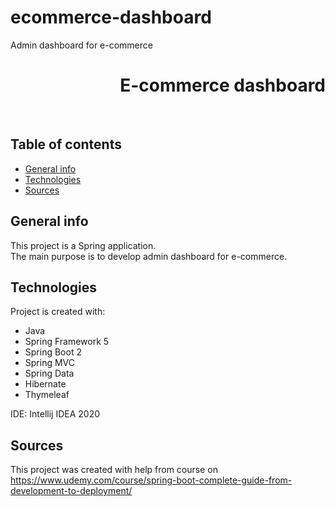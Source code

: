 # ecommerce-dashboard
Admin dashboard for e-commerce
<h1 align="right">E-commerce dashboard</h1><br>

## Table of contents
* [General info](#general-info)
* [Technologies](#technologies)
* [Sources](#sources)

## General info
This project is a Spring application.  
The main purpose is to develop admin dashboard for e-commerce.  

## Technologies
Project is created with:
* Java  
* Spring Framework 5
* Spring Boot 2
* Spring MVC
* Spring Data
* Hibernate
* Thymeleaf  
  
IDE: Intellij IDEA 2020  

## Sources
This project was created with help from course on <a href="https://www.udemy.com/course/spring-boot-complete-guide-from-development-to-deployment/">https://www.udemy.com/course/spring-boot-complete-guide-from-development-to-deployment/
